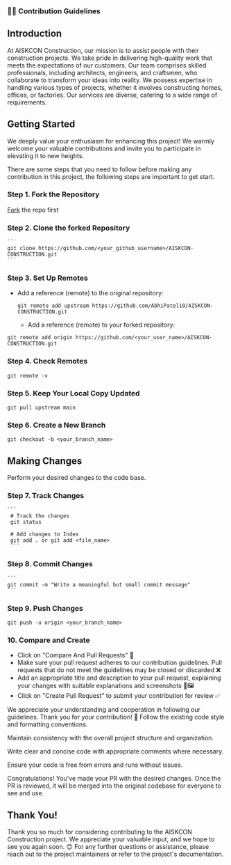 ### 🧑‍💻 Contribution Guidelines  

## Introduction 
At AISKCON Construction, our mission is to assist people with their construction projects. We take pride in delivering high-quality work that meets the expectations of our customers. Our team comprises skilled professionals, including architects, engineers, and craftsmen, who collaborate to transform your ideas into reality. We possess expertise in handling various types of projects, whether it involves constructing homes, offices, or factories. Our services are diverse, catering to a wide range of requirements.
 
## Getting Started 
We deeply value your enthusiasm for enhancing this project!  We warmly welcome your valuable contributions and invite you to participate in elevating it to new heights.  

There are some steps that you need to follow before making any contribution in this project, the following steps are important to get start.


### Step 1. Fork the Repository
 [Fork](https://github.com/AbhiPatel10/AISKCON-CONSTRUCTION) the repo first

### Step 2. Clone the forked Repository 
    ```
    git clone https://github.com/<your_github_username>/AISKCON-CONSTRUCTION.git
    ```
### Step 3. Set Up Remotes 
- Add a reference (remote) to the original repository:
    ```
    git remote add upstream https://github.com/AbhiPatel10/AISKCON-CONSTRUCTION.git
    ``` 
    - Add a reference (remote) to your forked repository:
```
git remote add origin https://github.com/<your_user_name>/AISKCON-CONSTRUCTION.git
```

### Step 4. Check Remotes
```
git remote -v
```

### Step 5. Keep Your Local Copy Updated
```
git pull upstream main
``` 
### Step 6. Create a New Branch
```
git checkout -b <your_branch_name>
```

## Making Changes
Perform your desired changes to the code base.
### Step 7. Track Changes
    ```
     # Track the changes
     git status

     # Add changes to Index
     git add . or git add <file_name>
     ```
### Step 8. Commit Changes
    ```
    git commit -m "Write a meaningful but small commit message" 
    ```
  ### Step 9. Push Changes
```
git push -u origin <your_branch_name>
```
### 10. Compare and Create
- Click on "Compare And Pull Requests" 🔄
- Make sure your pull request adheres to our contribution guidelines. Pull requests that do not meet the guidelines may be closed or discarded ❌
- Add an appropriate title and description to your pull request, explaining your changes with suitable explanations and screenshots 📝🖼️
- Click on "Create Pull Request" to submit your contribution for review ✅  

We appreciate your understanding and cooperation in following our guidelines. Thank you for your contribution! 🙌 
Follow the existing code style and formatting conventions.

Maintain consistency with the overall project structure and organization.

Write clear and concise code with appropriate comments where necessary.

Ensure your code is free from errors and runs without issues. 

Congratulations! You've made your PR with the desired changes. Once the PR is reviewed, it will be merged into the original codebase for everyone to see and use. 

## Thank You!
Thank you so much for considering contributing to the AISKCON Construction project. We appreciate your valuable input, and we hope to see you again soon. 😊 
For any further questions or assistance, please reach out to the project maintainers or refer to the project's documentation. 
